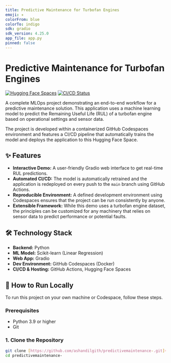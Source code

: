 ```yaml
---
title: Predictive Maintenance for Turbofan Engines
emoji: ✈️
colorFrom: blue
colorTo: indigo
sdk: gradio
sdk_version: 4.25.0
app_file: app.py
pinned: false
---
```


# Predictive Maintenance for Turbofan Engines

[![Hugging Face Spaces](https://img.shields.io/badge/🤗%20Hugging%20Face-Spaces-blue)](https://huggingface.co/spaces/ashandilgith/predictive_maintenance)
[![CI/CD Status](https://github.com/ashandilgith/predictivemaintenance-/actions/workflows/main.yml/badge.svg)](https://github.com/ashandilgith/predictivemaintenance-/actions)

A complete MLOps project demonstrating an end-to-end workflow for a predictive maintenance solution. This application uses a machine learning model to predict the Remaining Useful Life (RUL) of a turbofan engine based on operational settings and sensor data.

The project is developed within a containerized GitHub Codespaces environment and features a CI/CD pipeline that automatically trains the model and deploys the application to this Hugging Face Space.

## ✨ Features

- **Interactive Demo:** A user-friendly Gradio web interface to get real-time RUL predictions.
- **Automated CI/CD:** The model is automatically retrained and the application is redeployed on every push to the `main` branch using GitHub Actions.
- **Reproducible Environment:** A defined development environment using Codespaces ensures that the project can be run consistently by anyone.
- **Extensible Framework:** While this demo uses a turbofan engine dataset, the principles can be customized for any machinery that relies on sensor data to predict performance or potential faults.

## 🛠️ Technology Stack

- **Backend:** Python
- **ML Model:** Scikit-learn (Linear Regression)
- **Web App:** Gradio
- **Dev Environment:** GitHub Codespaces (Docker)
- **CI/CD & Hosting:** GitHub Actions, Hugging Face Spaces

## 🚀 How to Run Locally

To run this project on your own machine or Codespace, follow these steps.

### Prerequisites

- Python 3.9 or higher
- Git

### 1. Clone the Repository

```bash
git clone [https://github.com/ashandilgith/predictivemaintenance-.git](https://github.com/ashandilgith/predictivemaintenance-.git)
cd predictivemaintenance-